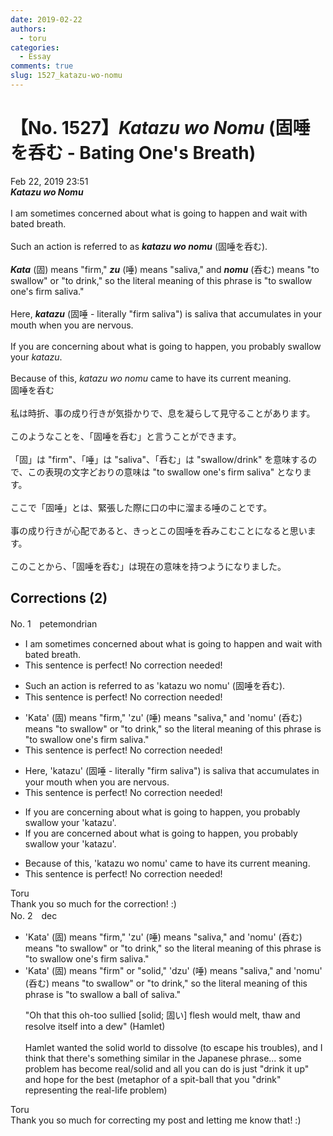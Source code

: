 ```yaml
---
date: 2019-02-22
authors:
  - toru
categories:
  - Essay
comments: true
slug: 1527_katazu-wo-nomu
---
```


# 【No. 1527】<strong><em>Katazu wo Nomu</strong></em> (固唾を呑む - Bating One's Breath)
<div class="date">Feb 22, 2019 23:51</div>
<div id="post"><div id="body_show_ori">
<strong><em>Katazu wo Nomu</strong></em><br/><br/>I am sometimes concerned about what is going to happen and wait with bated breath.<br/><br/>Such an action is referred to as <strong><em>katazu wo nomu</em></strong> (固唾を呑む).<br/><br/><strong><em>Kata</em></strong> (固) means "firm," <strong><em>zu</em></strong> (唾) means "saliva," and <strong><em>nomu</em></strong> (呑む) means "to swallow" or "to drink," so the literal meaning of this phrase is "to swallow one's firm saliva."<br/><br/> Here, <strong><em>katazu</em></strong> (固唾 - literally "firm saliva") is saliva that accumulates in your mouth when you are nervous.<br/><br/>If you are concerning about what is going to happen, you probably swallow your <em>katazu</em>.<br/><br/>Because of this, <em>katazu wo nomu</em> came to have its current meaning.
</div></div>

<!-- more -->

<div id="post_ja"><div id="body_show_mo">
固唾を呑む<br/><br/>私は時折、事の成り行きが気掛かりで、息を凝らして見守ることがあります。<br/><br/>このようなことを、「固唾を呑む」と言うことができます。<br/><br/>「固」は "firm"、「唾」は "saliva"、「呑む」は "swallow/drink" を意味するので、この表現の文字どおりの意味は "to swallow one's firm saliva" となります。<br/><br/>ここで「固唾」とは、緊張した際に口の中に溜まる唾のことです。<br/><br/>事の成り行きが心配であると、きっとこの固唾を呑みこむことになると思います。<br/><br/>このことから、「固唾を呑む」は現在の意味を持つようになりました。
</div></div>

## Corrections (2)
<div id="block"><div class="first_name"> No. 1　<span class="just_name">petemondrian</span></div><div id="block2">
<ul class="correction_field">
<li class="incorrect">I am sometimes concerned about what is going to happen and wait with bated breath.</li>
<li class="corrected perfect">This sentence is perfect! No correction needed!</li>
</ul>
<ul class="correction_field">
<li class="incorrect">Such an action is referred to as 'katazu wo nomu' (固唾を呑む).</li>
<li class="corrected perfect">This sentence is perfect! No correction needed!</li>
</ul>
<ul class="correction_field">
<li class="incorrect">'Kata' (固) means "firm," 'zu' (唾) means "saliva," and 'nomu' (呑む) means "to swallow" or "to drink," so the literal meaning of this phrase is "to swallow one's firm saliva."</li>
<li class="corrected perfect">This sentence is perfect! No correction needed!</li>
</ul>
<ul class="correction_field">
<li class="incorrect">Here, 'katazu' (固唾 - literally "firm saliva") is saliva that accumulates in your mouth when you are nervous.</li>
<li class="corrected perfect">This sentence is perfect! No correction needed!</li>
</ul>
<ul class="correction_field">
<li class="incorrect">If you are concerning about what is going to happen, you probably swallow your 'katazu'.</li>
<li class="corrected correct">
If you are concern<span class="f_blue">ed</span> about what is going to happen, you probably swallow your 'katazu'.
</li>
</ul>
<ul class="correction_field">
<li class="incorrect">Because of this, 'katazu wo nomu' came to have its current meaning.</li>
<li class="corrected perfect">This sentence is perfect! No correction needed!</li>
</ul>
</div><div class="name"><span class="just_name">Toru</span><br>
Thank you so much for the correction! :)
</div>
</div>
<div id="block"><div class="first_name"> No. 2　<span class="just_name">dec</span></div><div id="block2">
<ul class="correction_field">
<li class="incorrect">'Kata' (固) means "firm," 'zu' (唾) means "saliva," and 'nomu' (呑む) means "to swallow" or "to drink," so the literal meaning of this phrase is "to swallow one's firm saliva."</li>
<li class="corrected correct">
'Kata' (固) means "firm<span class="f_blue">" or "solid,"</span> '<span class="f_blue">d</span>zu' (唾) means "saliva," and 'nomu' (呑む) means "to swallow" or "to drink," so the literal meaning of this phrase is "to swallow <span class="f_blue">a ball of</span> saliva."
<p class="correction_comment">"Oh that this oh-too sullied [solid; 固い] flesh would melt, thaw and resolve itself into a dew" (Hamlet)<br/><br/>Hamlet wanted the solid world to dissolve (to escape his troubles), and I think that there's something similar in the Japanese phrase... some problem has become real/solid and all you can do is just "drink it up" and hope for the best (metaphor of a spit-ball that you "drink" representing the real-life problem)</p>
</li>
</ul>
</div><div class="name"><span class="just_name">Toru</span><br>
Thank you so much for correcting my post and letting me know that! :)
</div>
</div>
